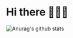 # Hi there 👋🔥😍



![Anurag's github stats](https://github-readme-stats.vercel.app/api?username=MahmouddSalama&show_icons=true&theme=dark)

